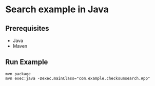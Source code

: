 # Search example in Java

## Prerequisites
- Java
- Maven

## Run Example
```
mvn package
mvn exec:java -Dexec.mainClass="com.example.checksumsearch.App"
```
